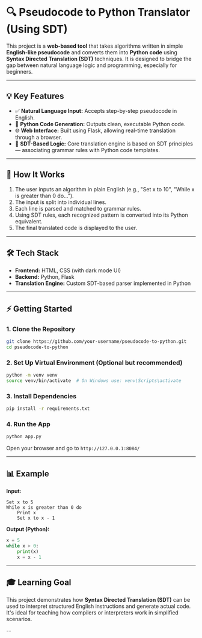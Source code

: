 # 🔍 Pseudocode to Python Translator (Using SDT)

This project is a **web-based tool** that takes algorithms written in simple **English-like pseudocode** and converts them into **Python code** using **Syntax Directed Translation (SDT)** techniques. It is designed to bridge the gap between natural language logic and programming, especially for beginners.

---

## 💡 Key Features

* ✅ **Natural Language Input:** Accepts step-by-step pseudocode in English.
* 🐍 **Python Code Generation:** Outputs clean, executable Python code.
* 🌐 **Web Interface:** Built using Flask, allowing real-time translation through a browser.
* 🧠 **SDT-Based Logic:** Core translation engine is based on SDT principles — associating grammar rules with Python code templates.

---

## 🔧 How It Works

1. The user inputs an algorithm in plain English (e.g., "Set x to 10", "While x is greater than 0 do...").
2. The input is split into individual lines.
3. Each line is parsed and matched to grammar rules.
4. Using SDT rules, each recognized pattern is converted into its Python equivalent.
5. The final translated code is displayed to the user.

---

## 🛠️ Tech Stack

* **Frontend:** HTML, CSS (with dark mode UI)
* **Backend:** Python, Flask
* **Translation Engine:** Custom SDT-based parser implemented in Python

---

## ⚡ Getting Started

### 1. Clone the Repository

```bash
git clone https://github.com/your-username/pseudocode-to-python.git
cd pseudocode-to-python
```

### 2. Set Up Virtual Environment (Optional but recommended)

```bash
python -m venv venv
source venv/bin/activate  # On Windows use: venv\Scripts\activate
```

### 3. Install Dependencies

```bash
pip install -r requirements.txt
```

### 4. Run the App

```bash
python app.py
```

Open your browser and go to `http://127.0.0.1:8084/`

---

## 📊 Example

**Input:**

```
Set x to 5
While x is greater than 0 do
    Print x
    Set x to x - 1
```

**Output (Python):**

```python
x = 5
while x > 0:
    print(x)
    x = x - 1
```

---

## 🎓 Learning Goal

This project demonstrates how **Syntax Directed Translation (SDT)** can be used to interpret structured English instructions and generate actual code. It's ideal for teaching how compilers or interpreters work in simplified scenarios.

--
